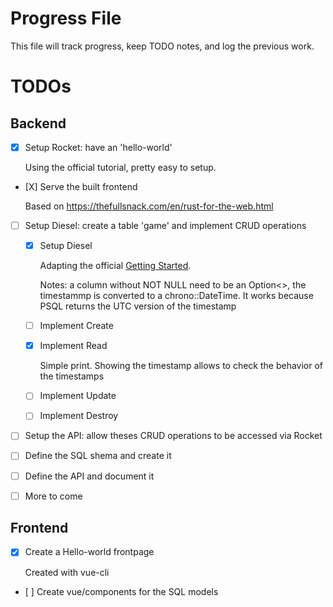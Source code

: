 # Progress File

This file will track progress, keep TODO notes, and log the previous work.

# TODOs

## Backend

- [X] Setup Rocket: have an 'hello-world'

    Using the official tutorial, pretty easy to setup.

- [X] Serve the built frontend

    Based on https://thefullsnack.com/en/rust-for-the-web.html

- [ ] Setup Diesel: create a table 'game' and implement CRUD operations
    - [X] Setup Diesel

        Adapting the official [Getting Started](http://diesel.rs/guides/getting-started).

        Notes: a column without NOT NULL need to be an Option<>, the timestammp is converted to a chrono::DateTime<Utc>. It works because PSQL returns the UTC version of the timestamp

    - [ ] Implement Create
    - [X] Implement Read

        Simple print. Showing the timestamp allows to check the behavior of the timestamps
    - [ ] Implement Update
    - [ ] Implement Destroy

- [ ] Setup the API: allow theses CRUD operations to be accessed via Rocket

- [ ] Define the SQL shema and create it

- [ ] Define the API and document it

- [ ] More to come

## Frontend

- [X] Create a Hello-world frontpage

    Created with vue-cli

- [ ] Create vue/components for the SQL models
